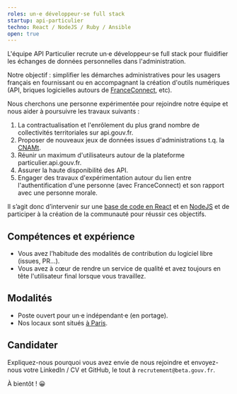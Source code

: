 ```yaml
---
roles: un·e développeur·se full stack
startup: api-particulier
techno: React / NodeJS / Ruby / Ansible
open: true
---
```


L'équipe API Particulier recrute un·e développeur·se full stack pour fluidifier les échanges de
données personnelles dans l'administration.

<!--more-->

Notre objectif : simplifier les démarches administratives pour les usagers français en fournissant ou en accompagnant
la création d'outils numériques (API, briques logicielles autours de [FranceConnect](https://franceconnect.gouv.fr/), etc).

Nous cherchons une personne expérimentée pour rejoindre notre équipe et nous aider à poursuivre les travaux suivants :

1. La contractualisation et l'enrôlement du plus grand nombre de collectivités territoriales sur api.gouv.fr.
2. Proposer de nouveaux jeux de données issues d'administrations t.q. la [CNAMt](https://www.ameli.fr/).
3. Réunir un maximum d'utilisateurs autour de la plateforme particulier.api.gouv.fr.
4. Assurer la haute disponibilité des API.
5. Engager des travaux d'expérimentation autour du lien entre l'authentification d'une personne (avec
FranceConnect) et son rapport avec une personne morale.

Il s’agit donc d’intervenir sur une [base de code en React](https://github.com/betagouv/signup-front) et en 
[NodeJS](https://github.com/betagouv/api-particulier) et de participer à la création de la communauté pour réussir ces objectifs.

## Compétences et expérience

- Vous avez l’habitude des modalités de contribution du logiciel libre (issues, PR…).
- Vous avez à cœur de rendre un service de qualité et avez toujours en tête l'utilisateur final lorsque vous travaillez.

## Modalités

- Poste ouvert pour un·e indépendant·e (en portage).
- Nos locaux sont situés [à Paris](https://github.com/betagouv/beta.gouv.fr/wiki/Locaux).

## Candidater

Expliquez-nous pourquoi vous avez envie de nous rejoindre et envoyez-nous votre LinkedIn / CV et GitHub, le tout à `recrutement@beta.gouv.fr`.

À bientôt ! 😀
